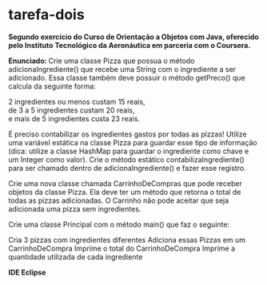 # tarefa-dois
<b> Segundo exercício do Curso de Orientação a Objetos com Java, oferecido pelo Instituto Tecnológico da Aeronáutica 
em parceria com o Coursera. </b>

<b>Enunciado: </b>
Crie uma classe Pizza que possua o método adicionaIngrediente() que recebe uma String com o ingrediente a ser adicionado. 
Essa classe também deve possuir o método getPreco() que calcula da seguinte forma: 

2 ingredientes ou menos custam 15 reais, </br>
de 3 a 5 ingredientes custam 20 reais, </br> 
e mais de 5 ingredientes custa 23 reais. </br>

É preciso contabilizar os ingredientes gastos por todas as pizzas! Utilize uma variável estática na classe Pizza para guardar esse tipo de informação (dica: utilize a classe HashMap para guardar o ingrediente como chave e um Integer como valor). Crie o método estático contabilizaIngrediente() para ser chamado dentro de adicionaIngrediente() e fazer esse registro.

Crie uma nova classe chamada CarrinhoDeCompras que pode receber objetos da classe Pizza. Ela deve ter um método que retorna o total de todas as pizzas adicionadas. O Carrinho não pode aceitar que seja adicionada uma pizza sem ingredientes.

Crie uma classe Principal com o método main() que faz o seguinte:

Cria 3 pizzas com ingredientes diferentes
Adiciona essas Pizzas em um CarrinhoDeCompra
Imprime o total do CarrinhoDeCompra
Imprime a quantidade utilizada de cada ingrediente

<b> IDE Eclipse </b>
